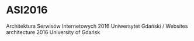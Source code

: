# ASI2016
Architektura Serwisów Internetowych 2016 Uniwersytet Gdański / Websites architecture 2016 University of Gdańsk
